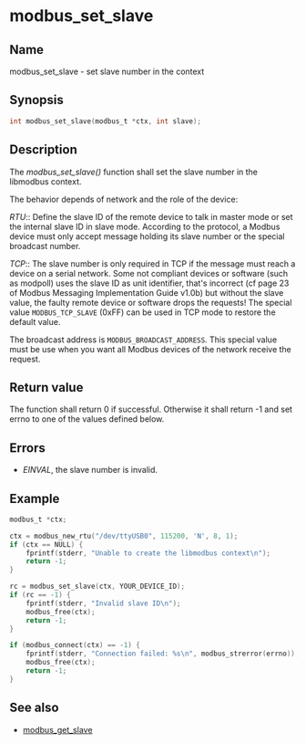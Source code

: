 # modbus_set_slave

## Name

modbus_set_slave - set slave number in the context

## Synopsis

```c
int modbus_set_slave(modbus_t *ctx, int slave);
```

## Description

The *modbus_set_slave()* function shall set the slave number in the libmodbus
context.

The behavior depends of network and the role of the device:

*RTU*::
Define the slave ID of the remote device to talk in master mode or set the
internal slave ID in slave mode. According to the protocol, a Modbus device must
only accept message holding its slave number or the special broadcast number.

*TCP*::
The slave number is only required in TCP if the message must reach a device on a
serial network. Some not compliant devices or software (such as modpoll) uses
the slave ID as unit identifier, that's incorrect (cf page 23 of Modbus
Messaging Implementation Guide v1.0b) but without the slave value, the faulty
remote device or software drops the requests! The special value
`MODBUS_TCP_SLAVE` (0xFF) can be used in TCP mode to restore the default value.

The broadcast address is `MODBUS_BROADCAST_ADDRESS`. This special value must be
use when you want all Modbus devices of the network receive the request.

## Return value

The function shall return 0 if successful. Otherwise it shall return -1 and set
errno to one of the values defined below.

## Errors

- *EINVAL*, the slave number is invalid.

## Example

```c
modbus_t *ctx;

ctx = modbus_new_rtu("/dev/ttyUSB0", 115200, 'N', 8, 1);
if (ctx == NULL) {
    fprintf(stderr, "Unable to create the libmodbus context\n");
    return -1;
}

rc = modbus_set_slave(ctx, YOUR_DEVICE_ID);
if (rc == -1) {
    fprintf(stderr, "Invalid slave ID\n");
    modbus_free(ctx);
    return -1;
}

if (modbus_connect(ctx) == -1) {
    fprintf(stderr, "Connection failed: %s\n", modbus_strerror(errno));
    modbus_free(ctx);
    return -1;
}
```

## See also

- [modbus_get_slave](modbus_get_slave)
